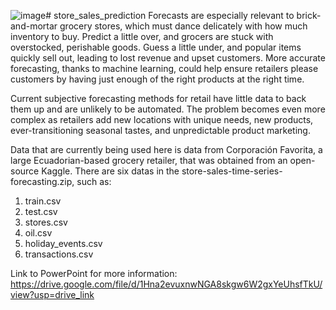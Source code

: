 ![image](https://github.com/Rezkitasyarihna/store_sales_prediction/assets/120299952/55f83bd3-9c59-4669-8c40-2c4cd72306c1)# store_sales_prediction
Forecasts are especially relevant to brick-and-mortar grocery stores, which must dance delicately with how much inventory to buy. Predict a little over, and grocers are stuck with overstocked, perishable goods. Guess a little under, and popular items quickly sell out, leading to lost revenue and upset customers. More accurate forecasting, thanks to machine learning, could help ensure retailers please customers by having just enough of the right products at the right time.

Current subjective forecasting methods for retail have little data to back them up and are unlikely to be automated. The problem becomes even more complex as retailers add new locations with unique needs, new products, ever-transitioning seasonal tastes, and unpredictable product marketing.

Data that are currently being used here is data from Corporación Favorita, a large Ecuadorian-based grocery retailer, that was obtained from an open-source Kaggle. There are six datas in the store-sales-time-series-forecasting.zip, such as:
1. train.csv
2. test.csv
3. stores.csv
4. oil.csv
5. holiday_events.csv
6. transactions.csv



Link to PowerPoint for more information:
https://drive.google.com/file/d/1Hna2evuxnwNGA8skgw6W2gxYeUhsfTkU/view?usp=drive_link
